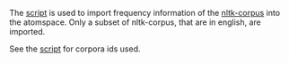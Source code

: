 The [script](import.py) is used to import frequency information of the
[nltk-corpus](http://www.nltk.org/nltk_data/) into the atomspace. Only a subset of nltk-corpus, that are in
english, are imported.

See the [script](import.py) for corpora ids used.
